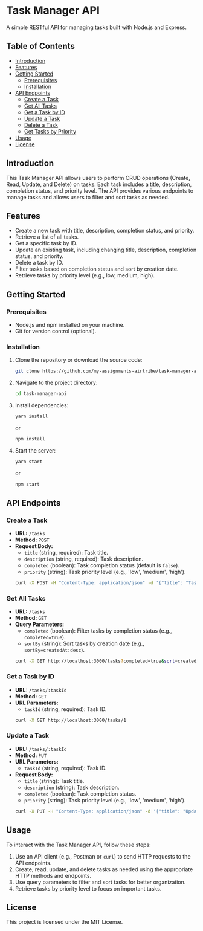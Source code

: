 # Task Manager API

A simple RESTful API for managing tasks built with Node.js and Express.

## Table of Contents

- [Introduction](#introduction)
- [Features](#features)
- [Getting Started](#getting-started)
  - [Prerequisites](#prerequisites)
  - [Installation](#installation)
- [API Endpoints](#api-endpoints)
  - [Create a Task](#create-a-task)
  - [Get All Tasks](#get-all-tasks)
  - [Get a Task by ID](#get-a-task-by-id)
  - [Update a Task](#update-a-task)
  - [Delete a Task](#delete-a-task)
  - [Get Tasks by Priority](#get-tasks-by-priority)
- [Usage](#usage)
- [License](#license)

## Introduction

This Task Manager API allows users to perform CRUD operations (Create, Read, Update, and Delete) on tasks. Each task includes a title, description, completion status, and priority level. The API provides various endpoints to manage tasks and allows users to filter and sort tasks as needed.

## Features

- Create a new task with title, description, completion status, and priority.
- Retrieve a list of all tasks.
- Get a specific task by ID.
- Update an existing task, including changing title, description, completion status, and priority.
- Delete a task by ID.
- Filter tasks based on completion status and sort by creation date.
- Retrieve tasks by priority level (e.g., low, medium, high).

## Getting Started

### Prerequisites

- Node.js and npm installed on your machine.
- Git for version control (optional).

### Installation

1. Clone the repository or download the source code:

   ```bash
   git clone https://github.com/my-assignments-airtribe/task-manager-api.git
   ```

2. Navigate to the project directory:

   ```bash
   cd task-manager-api
   ```
3. Install dependencies:

   ```bash
   yarn install
   ```
    or
    ```bash
    npm install
    ```
4. Start the server:

   ```bash
   yarn start
   ```
    or
    ```bash
    npm start
    ```

## API Endpoints

### Create a Task

- **URL:** `/tasks`
- **Method:** `POST`
- **Request Body:**
  - `title` (string, required): Task title.
  - `description` (string, required): Task description.
  - `completed` (boolean): Task completion status (default is `false`).
  - `priority` (string): Task priority level (e.g., 'low', 'medium', 'high').
  ```bash
  curl -X POST -H "Content-Type: application/json" -d '{"title": "Task 1", "description": "Description 1" }' http://localhost:3000/tasks
  ```


### Get All Tasks
- **URL:** `/tasks`
- **Method:** `GET`
- **Query Parameters:**
  - `completed` (boolean): Filter tasks by completion status (e.g., `completed=true`).
  - `sortBy` (string): Sort tasks by creation date (e.g., `sortBy=createdAt:desc`).
  ```bash
  curl -X GET http://localhost:3000/tasks?completed=true&sort=createdAt&order=desc
  ```

### Get a Task by ID
- **URL:** `/tasks/:taskId`
- **Method:** `GET`
- **URL Parameters:**
  - `taskId` (string, required): Task ID.
  ```bash
  curl -X GET http://localhost:3000/tasks/1
  ```

### Update a Task
- **URL:** `/tasks/:taskId`
- **Method:** `PUT`
- **URL Parameters:**
  - `taskId` (string, required): Task ID.
- **Request Body:**
  - `title` (string): Task title.
  - `description` (string): Task description.
  - `completed` (boolean): Task completion status.
  - `priority` (string): Task priority level (e.g., 'low', 'medium', 'high').
  ```bash
  curl -X PUT -H "Content-Type: application/json" -d '{"title": "Updated Task 1", "Updated description": "Description 1" }' http://localhost:3000/tasks/1
  ```

## Usage

To interact with the Task Manager API, follow these steps:

1. Use an API client (e.g., Postman or `curl`) to send HTTP requests to the API endpoints.
2. Create, read, update, and delete tasks as needed using the appropriate HTTP methods and endpoints.
3. Use query parameters to filter and sort tasks for better organization.
4. Retrieve tasks by priority level to focus on important tasks.


## License
This project is licensed under the MIT License.